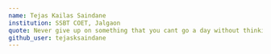 ```yaml
---
name: Tejas Kailas Saindane
institution: SSBT COET, Jalgaon
quote: Never give up on something that you cant go a day without thinking about.
github_user: tejasksaindane
---
```

